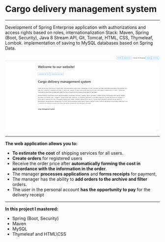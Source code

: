 
# Cargo delivery management system
---
Development of Spring Enterprise application with authorizations and access rights based on roles, internationalization Stack: Maven, Spring (Boot, Security), Java 8 Stream API, Git, Tomcat, HTML, CSS, Thymeleaf, Lombok. implementation of saving to MySQL databases based on Spring Data.

![alt text](https://github.com/VKoniukh/CargoManagementSystem/blob/master/readme-image.gif)

---
**The web application allows you to:**

* **To estimate the cost** of shipping services for all users.
* **Create orders** for registered users
* Receive the order price after **automatically forming the cost in accordance with the information in the order**.
* The manager **processes applications** and **forms receipts** for payment,
* The manager has the ability to **add orders to the archive and filter** orders.
* The user in the personal account **has the opportunity to pay** for the delivery receipt
---
**In this project I mastered:**
* Spring (Boot, Security)
* Maven
* MySQL
* Thymeleaf and HTML\CSS
